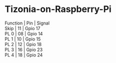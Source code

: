 # Tizonia-on-Raspberry-Pi

Function | Pin | Signal<br>
Skip | 11 | Gpio 17<br>
PL 0 | 08 | Gpio 14<br>
PL 1 | 10 | Gpio 15<br>
PL 2 | 12 | Gpio 18<br>
PL 3 | 16 | Gpio 23<br>
PL 4 | 18 | Gpio 24<br>
